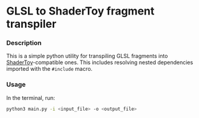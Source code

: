 # GLSL to ShaderToy fragment transpiler


### Description
This is a simple python utility for transpiling GLSL fragments into [ShaderToy](https://www.shadertoy.com/)-compatible ones. This includes resolving nested dependencies imported with the `#include` macro.

### Usage
In the terminal, run:
```zsh
python3 main.py -i <input_file> -o <output_file>
```